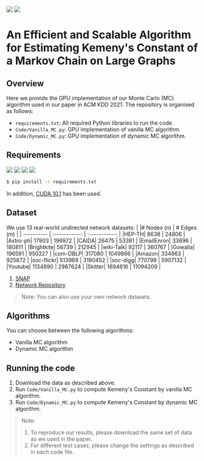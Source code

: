 [![](https://img.shields.io/badge/license-GPL--3.0-blue)](https://www.gnu.org/licenses/)
[![](https://img.shields.io/badge/Python-3.7.10-green)](https://www.python.org/downloads/release/python-3710/)

# An Efficient and Scalable Algorithm for Estimating Kemeny's Constant of a Markov Chain on Large Graphs

<!---This is a C++, Python3 implementation of our Monte Carlo Algorithm algorithm for the task of estimating Kemeny's Constant of a Markov Chain on large graphs, as described in our paper.--> 

## Overview

Here we provide the GPU implementation of our Monte Carlo (MC) algorithm used in our paper in ACM KDD 2021. 
The repository is organised as follows:
* ```requirements.txt```: All required Python libraries to run the code.
* ```Code/Vanilla_MC.py```: GPU implementation of vanilla MC algorithm.
* ```Code/Dynamic_MC.py```: GPU implementation of dynamic MC algorithm.


## Requirements
<!---numpy==1.19.5--> 
<!---pandas=1.1.5--> 
<!---numba=0.51.2--> 
<!---networkx=2.5.1--> 

[![](https://img.shields.io/badge/numpy-1.19.5-green)](https://numpy.org/devdocs/index.html)
[![](https://img.shields.io/badge/pandas-1.1.5-green)](https://pandas.pydata.org/pandas-docs/stable/index.html)
[![](https://img.shields.io/badge/numba-0.51.2-green)](http://numba.pydata.org/)
[![](https://img.shields.io/badge/networkx-2.5.1-green)](https://networkx.org/)

```bash
$ pip install -r requirements.txt
```

In addition, [CUDA 10.1](https://developer.nvidia.com/cuda-10.1-download-archive-base) has been used.


## Dataset
We use 13 real-world undirected network datasets:
| |# Nodes (n) | # Edges (m) | 
| ---------- | :-----------:  | :-----------: |
|HEP-TH| 8638 | 24806 |
|Astro-ph| 17903 | 196972 |
|CAIDA| 26475 | 53381 |
|EmailEnron| 33696 | 180811 |
|Brightkite| 56739 | 212945 |
|wiki-Talk| 92117 | 360767 |
|Gowalla| 196591 | 950327 |
|com-DBLP| 317080 | 1049866 |
|Amazon| 334863 | 925872 |
|soc-flickr| 513969 | 3190452 |
|soc-digg| 770799 | 5907132 |
|Youtube| 1134890 | 2987624 |
|Skitter| 1694616 | 11094209 |

1. [SNAP](http://snap.stanford.edu/data/index.html)
2. [Network Repository](http://networkrepository.com/)

> Note: You can also use your own network datasets.

## Algorithms

You can choose between the following algorithms: 
* Vanilla MC algorithm
* Dynamic MC algorithm

## Running the code
1. Download the data as described above.
2. Run ```Code/Vanilla_MC.py``` to compute Kemeny's Constant by vanilla MC algorithm.
3. Run ```Code/Dynamic_MC.py``` to compute Kemeny's Constant by dynamic MC algorithm.

> Note:
> 1. To reproduce our results, please download the same set of data as we used in the paper.  
> 2. For different test cases, please change the settings as described in each code file.

<!---## Cite--> 

<!---Please cite our paper if you use this code in your own work:--> 
